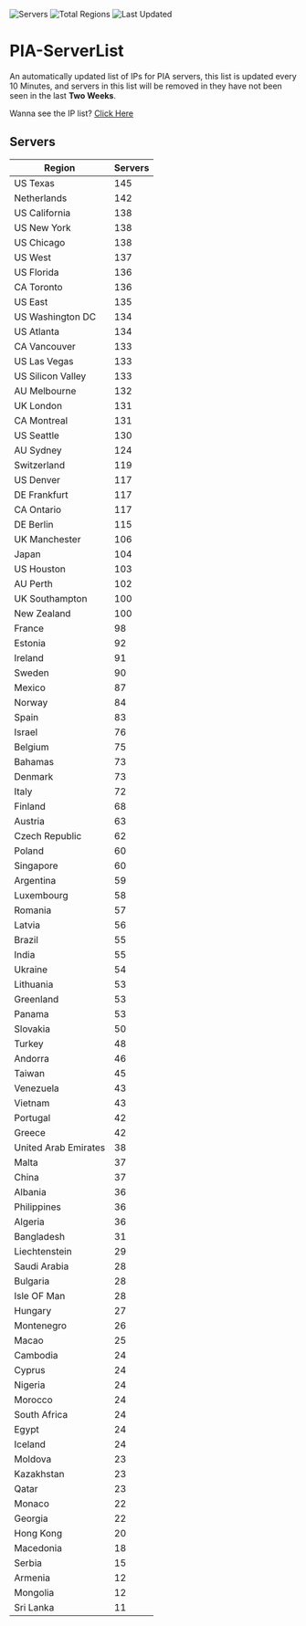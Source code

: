![Servers](https://img.shields.io/badge/Servers-6,790-darkgreen)
![Total Regions](https://img.shields.io/badge/Total_Regions-97-darkgreen)
![Last Updated](https://img.shields.io/badge/Last_Updated-December_13_2024_04:31_EST-darkgreen)

# PIA-ServerList
An automatically updated list of IPs for PIA servers, this list is updated every 10 Minutes, and servers in this list will be removed in they have not been seen in the last **Two Weeks**.

Wanna see the IP list? [Click Here](./servers.json)

## Servers
| Region               | Servers |
|----------------------|---------|
| US Texas | 145 |
| Netherlands | 142 |
| US California | 138 |
| US New York | 138 |
| US Chicago | 138 |
| US West | 137 |
| US Florida | 136 |
| CA Toronto | 136 |
| US East | 135 |
| US Washington DC | 134 |
| US Atlanta | 134 |
| CA Vancouver | 133 |
| US Las Vegas | 133 |
| US Silicon Valley | 133 |
| AU Melbourne | 132 |
| UK London | 131 |
| CA Montreal | 131 |
| US Seattle | 130 |
| AU Sydney | 124 |
| Switzerland | 119 |
| US Denver | 117 |
| DE Frankfurt | 117 |
| CA Ontario | 117 |
| DE Berlin | 115 |
| UK Manchester | 106 |
| Japan | 104 |
| US Houston | 103 |
| AU Perth | 102 |
| UK Southampton | 100 |
| New Zealand | 100 |
| France | 98 |
| Estonia | 92 |
| Ireland | 91 |
| Sweden | 90 |
| Mexico | 87 |
| Norway | 84 |
| Spain | 83 |
| Israel | 76 |
| Belgium | 75 |
| Bahamas | 73 |
| Denmark | 73 |
| Italy | 72 |
| Finland | 68 |
| Austria | 63 |
| Czech Republic | 62 |
| Poland | 60 |
| Singapore | 60 |
| Argentina | 59 |
| Luxembourg | 58 |
| Romania | 57 |
| Latvia | 56 |
| Brazil | 55 |
| India | 55 |
| Ukraine | 54 |
| Lithuania | 53 |
| Greenland | 53 |
| Panama | 53 |
| Slovakia | 50 |
| Turkey | 48 |
| Andorra | 46 |
| Taiwan | 45 |
| Venezuela | 43 |
| Vietnam | 43 |
| Portugal | 42 |
| Greece | 42 |
| United Arab Emirates | 38 |
| Malta | 37 |
| China | 37 |
| Albania | 36 |
| Philippines | 36 |
| Algeria | 36 |
| Bangladesh | 31 |
| Liechtenstein | 29 |
| Saudi Arabia | 28 |
| Bulgaria | 28 |
| Isle OF Man | 28 |
| Hungary | 27 |
| Montenegro | 26 |
| Macao | 25 |
| Cambodia | 24 |
| Cyprus | 24 |
| Nigeria | 24 |
| Morocco | 24 |
| South Africa | 24 |
| Egypt | 24 |
| Iceland | 24 |
| Moldova | 23 |
| Kazakhstan | 23 |
| Qatar | 23 |
| Monaco | 22 |
| Georgia | 22 |
| Hong Kong | 20 |
| Macedonia | 18 |
| Serbia | 15 |
| Armenia | 12 |
| Mongolia | 12 |
| Sri Lanka | 11 |